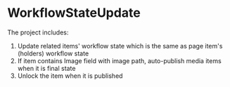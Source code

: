 # WorkflowStateUpdate

The project includes:

1. Update related items' workflow state which is the same as page item's (holders) workflow state
2. If item contains Image field with image path, auto-publish media items when it is final state
3. Unlock the item when it is published
